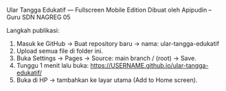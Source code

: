 Ular Tangga Edukatif — Fullscreen Mobile Edition
Dibuat oleh Apipudin – Guru SDN NAGREG 05

Langkah publikasi:
1. Masuk ke GitHub → Buat repository baru → nama: ular-tangga-edukatif
2. Upload semua file di folder ini.
3. Buka Settings → Pages → Source: main branch / (root) → Save.
4. Tunggu 1 menit lalu buka:
   https://USERNAME.github.io/ular-tangga-edukatif/
5. Buka di HP → tambahkan ke layar utama (Add to Home screen).
